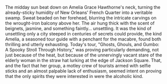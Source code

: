 The midday sun beat down on Amelia Grace Hawthorne's neck, turning the already-sticky humidity of New Orleans' French Quarter into a veritable swamp.  Sweat beaded on her forehead, blurring the intricate carvings on the wrought-iron balcony above her.  The air hung thick with the scent of beignets, jasmine, and something faintly… unsettling.  It was the kind of unsettling only a city steeped in centuries of secrets could provide, the kind Amelia, a seasoned tour guide with a penchant for the macabre, found both thrilling and utterly exhausting. Today's tour, "Ghosts, Ghouls, and Gumbo: A Spooky Stroll Through History," was proving particularly demanding, not just because of the heat, but because of the unnervingly vacant stare of the elderly woman in the straw hat lurking at the edge of Jackson Square.  That, and the fact that her group, a motley crew of tourists armed with selfie sticks and an almost palpable lack of enthusiasm, seemed intent on proving that the only spirits they were interested in were the alcoholic kind.
